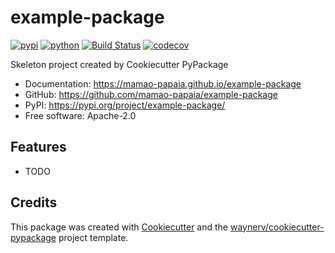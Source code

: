 # example-package


[![pypi](https://img.shields.io/pypi/v/example-package.svg)](https://pypi.org/project/example-package/)
[![python](https://img.shields.io/pypi/pyversions/example-package.svg)](https://pypi.org/project/example-package/)
[![Build Status](https://github.com/mamao-papaia/example-package/actions/workflows/dev.yml/badge.svg)](https://github.com/mamao-papaia/example-package/actions/workflows/dev.yml)
[![codecov](https://codecov.io/gh/mamao-papaia/example-package/branch/main/graphs/badge.svg)](https://codecov.io/github/mamao-papaia/example-package)



Skeleton project created by Cookiecutter PyPackage


* Documentation: <https://mamao-papaia.github.io/example-package>
* GitHub: <https://github.com/mamao-papaia/example-package>
* PyPI: <https://pypi.org/project/example-package/>
* Free software: Apache-2.0


## Features

* TODO

## Credits

This package was created with [Cookiecutter](https://github.com/audreyr/cookiecutter) and the [waynerv/cookiecutter-pypackage](https://github.com/waynerv/cookiecutter-pypackage) project template.
